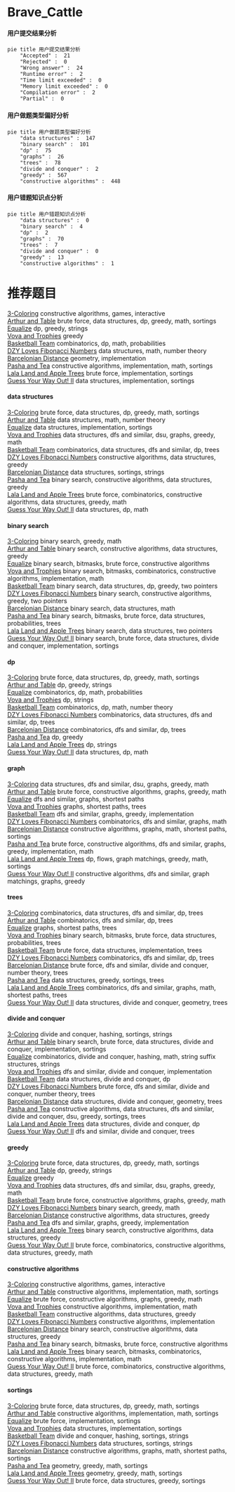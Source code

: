# Brave_Cattle
<!-- tabs:start -->
#### **用户提交结果分析**

```mermaid
pie title 用户提交结果分析
    "Accepted" :  21
    "Rejected" :  0
    "Wrong answer" :  24
    "Runtime error" :  2
    "Time limit exceeded" :  0
    "Memory limit exceeded" :  0
    "Compilation error" :  2
    "Partial" :  0
```
#### **用户做题类型偏好分析**

```mermaid
pie title 用户做题类型偏好分析
    "data structures" :  147
    "binary search" :  101
    "dp" :  75
    "graphs" :  26
    "trees" :  78
    "divide and conquer" :  2
    "greedy" :  567
    "constructive algorithms" :  448
```
#### **用户错题知识点分析**

```mermaid
pie title 用户错题知识点分析
    "data structures" :  0
    "binary search" :  4
    "dp" :  2
    "graphs" :  70
    "trees" :  7
    "divide and conquer" :  0
    "greedy" :  13
    "constructive algorithms" :  1
```
<!-- tabs:end -->
# 推荐题目
[3-Coloring](https://codeforces.com/contest/1504/problem/D)		constructive algorithms,
                        games,
                        interactive		  
[Arthur and Table](http://codeforces.com/problemset/problem/557/C)		brute force,
                        data structures,
                        dp,
                        greedy,
                        math,
                        sortings		  
[Equalize](http://codeforces.com/problemset/problem/1037/C)		dp,
                        greedy,
                        strings		  
[Vova and Trophies](http://codeforces.com/problemset/problem/1082/B)		greedy		  
[Basketball Team](http://codeforces.com/problemset/problem/107/B)		combinatorics,
                        dp,
                        math,
                        probabilities		  
[DZY Loves Fibonacci Numbers](http://codeforces.com/problemset/problem/446/C)		data structures,
                        math,
                        number theory		  
[Barcelonian Distance](https://codeforces.com/contest/1079/problem/D)		geometry,
                        implementation		  
[Pasha and Tea](http://codeforces.com/problemset/problem/557/B)		constructive algorithms,
                        implementation,
                        math,
                        sortings		  
[Lala Land and Apple Trees](http://codeforces.com/problemset/problem/558/A)		brute force,
                        implementation,
                        sortings		  
[Guess Your Way Out! II](http://codeforces.com/problemset/problem/558/D)		data structures,
                        implementation,
                        sortings		  
<!-- tabs:start -->
#### **data structures**
[3-Coloring](http://codeforces.com/problemset/problem/557/C)		brute force,
                        data structures,
                        dp,
                        greedy,
                        math,
                        sortings		  
[Arthur and Table](http://codeforces.com/problemset/problem/446/C)		data structures,
                        math,
                        number theory		  
[Equalize](http://codeforces.com/problemset/problem/558/D)		data structures,
                        implementation,
                        sortings		  
[Vova and Trophies](https://codeforces.com/contest/1509/problem/F)		data structures,
                        dfs and similar,
                        dsu,
                        graphs,
                        greedy,
                        math		  
[Basketball Team](http://codeforces.com/problemset/problem/1486/F)		combinatorics,
                        data structures,
                        dfs and similar,
                        dp,
                        trees		  
[DZY Loves Fibonacci Numbers](http://codeforces.com/problemset/problem/1506/D)		constructive algorithms,
                        data structures,
                        greedy		  
[Barcelonian Distance](http://codeforces.com/problemset/problem/558/E)		data structures,
                        sortings,
                        strings		  
[Pasha and Tea](http://codeforces.com/problemset/problem/1373/F)		binary search,
                        constructive algorithms,
                        data structures,
                        greedy		  
[Lala Land and Apple Trees](http://codeforces.com/problemset/problem/1276/C)		brute force,
                        combinatorics,
                        constructive algorithms,
                        data structures,
                        greedy,
                        math		  
[Guess Your Way Out! II](http://codeforces.com/problemset/problem/1398/C)		data structures,
                        dp,
                        math		  
#### **binary search**
[3-Coloring](http://codeforces.com/problemset/problem/1366/A)		binary search,
                        greedy,
                        math		  
[Arthur and Table](http://codeforces.com/problemset/problem/1373/F)		binary search,
                        constructive algorithms,
                        data structures,
                        greedy		  
[Equalize](http://codeforces.com/problemset/problem/1360/H)		binary search,
                        bitmasks,
                        brute force,
                        constructive algorithms		  
[Vova and Trophies](http://codeforces.com/problemset/problem/1508/B)		binary search,
                        bitmasks,
                        combinatorics,
                        constructive algorithms,
                        implementation,
                        math		  
[Basketball Team](http://codeforces.com/problemset/problem/1492/C)		binary search,
                        data structures,
                        dp,
                        greedy,
                        two pointers		  
[DZY Loves Fibonacci Numbers](http://codeforces.com/problemset/problem/1463/D)		binary search,
                        constructive algorithms,
                        greedy,
                        two pointers		  
[Barcelonian Distance](http://codeforces.com/problemset/problem/1490/G)		binary search,
                        data structures,
                        math		  
[Pasha and Tea](http://codeforces.com/problemset/problem/1479/D)		binary search,
                        bitmasks,
                        brute force,
                        data structures,
                        probabilities,
                        trees		  
[Lala Land and Apple Trees](http://codeforces.com/problemset/problem/1436/E)		binary search,
                        data structures,
                        two pointers		  
[Guess Your Way Out! II](http://codeforces.com/problemset/problem/1461/D)		binary search,
                        brute force,
                        data structures,
                        divide and conquer,
                        implementation,
                        sortings		  
#### **dp**
[3-Coloring](http://codeforces.com/problemset/problem/557/C)		brute force,
                        data structures,
                        dp,
                        greedy,
                        math,
                        sortings		  
[Arthur and Table](http://codeforces.com/problemset/problem/1037/C)		dp,
                        greedy,
                        strings		  
[Equalize](http://codeforces.com/problemset/problem/107/B)		combinatorics,
                        dp,
                        math,
                        probabilities		  
[Vova and Trophies](https://codeforces.com/contest/477/problem/C)		dp,
                        strings		  
[Basketball Team](http://codeforces.com/problemset/problem/559/C)		combinatorics,
                        dp,
                        math,
                        number theory		  
[DZY Loves Fibonacci Numbers](http://codeforces.com/problemset/problem/1486/F)		combinatorics,
                        data structures,
                        dfs and similar,
                        dp,
                        trees		  
[Barcelonian Distance](http://codeforces.com/problemset/problem/1118/F2)		combinatorics,
                        dfs and similar,
                        dp,
                        trees		  
[Pasha and Tea](http://codeforces.com/problemset/problem/1509/C)		dp,
                        greedy		  
[Lala Land and Apple Trees](http://codeforces.com/problemset/problem/1120/C)		dp,
                        strings		  
[Guess Your Way Out! II](http://codeforces.com/problemset/problem/1398/C)		data structures,
                        dp,
                        math		  
#### **graph**
[3-Coloring](https://codeforces.com/contest/1509/problem/F)		data structures,
                        dfs and similar,
                        dsu,
                        graphs,
                        greedy,
                        math		  
[Arthur and Table](http://codeforces.com/problemset/problem/1009/D)		brute force,
                        constructive algorithms,
                        graphs,
                        greedy,
                        math		  
[Equalize](http://codeforces.com/problemset/problem/1320/B)		dfs and similar,
                        graphs,
                        shortest paths		  
[Vova and Trophies](http://codeforces.com/problemset/problem/1051/F)		graphs,
                        shortest paths,
                        trees		  
[Basketball Team](http://codeforces.com/problemset/problem/1186/F)		dfs and similar,
                        graphs,
                        greedy,
                        implementation		  
[DZY Loves Fibonacci Numbers](http://codeforces.com/problemset/problem/557/D)		combinatorics,
                        dfs and similar,
                        graphs,
                        math		  
[Barcelonian Distance](http://codeforces.com/problemset/problem/1506/F)		constructive algorithms,
                        graphs,
                        math,
                        shortest paths,
                        sortings		  
[Pasha and Tea](http://codeforces.com/problemset/problem/1487/C)		brute force,
                        constructive algorithms,
                        dfs and similar,
                        graphs,
                        greedy,
                        implementation,
                        math		  
[Lala Land and Apple Trees](http://codeforces.com/problemset/problem/1437/C)		dp,
                        flows,
                        graph matchings,
                        greedy,
                        math,
                        sortings		  
[Guess Your Way Out! II](http://codeforces.com/problemset/problem/1470/D)		constructive algorithms,
                        dfs and similar,
                        graph matchings,
                        graphs,
                        greedy		  
#### **trees**
[3-Coloring](http://codeforces.com/problemset/problem/1486/F)		combinatorics,
                        data structures,
                        dfs and similar,
                        dp,
                        trees		  
[Arthur and Table](http://codeforces.com/problemset/problem/1118/F2)		combinatorics,
                        dfs and similar,
                        dp,
                        trees		  
[Equalize](http://codeforces.com/problemset/problem/1051/F)		graphs,
                        shortest paths,
                        trees		  
[Vova and Trophies](http://codeforces.com/problemset/problem/1479/D)		binary search,
                        bitmasks,
                        brute force,
                        data structures,
                        probabilities,
                        trees		  
[Basketball Team](http://codeforces.com/problemset/problem/1511/C)		brute force,
                        data structures,
                        implementation,
                        trees		  
[DZY Loves Fibonacci Numbers](http://codeforces.com/problemset/problem/1499/F)		combinatorics,
                        dfs and similar,
                        dp,
                        trees		  
[Barcelonian Distance](http://codeforces.com/problemset/problem/1491/E)		brute force,
                        dfs and similar,
                        divide and conquer,
                        number theory,
                        trees		  
[Pasha and Tea](http://codeforces.com/problemset/problem/1466/D)		data structures,
                        greedy,
                        sortings,
                        trees		  
[Lala Land and Apple Trees](http://codeforces.com/problemset/problem/1495/D)		combinatorics,
                        dfs and similar,
                        graphs,
                        math,
                        shortest paths,
                        trees		  
[Guess Your Way Out! II](http://codeforces.com/problemset/problem/1303/G)		data structures,
                        divide and conquer,
                        geometry,
                        trees		  
#### **divide and conquer**
[3-Coloring](http://codeforces.com/problemset/problem/559/B)		divide and conquer,
                        hashing,
                        sortings,
                        strings		  
[Arthur and Table](http://codeforces.com/problemset/problem/1461/D)		binary search,
                        brute force,
                        data structures,
                        divide and conquer,
                        implementation,
                        sortings		  
[Equalize](http://codeforces.com/problemset/problem/1466/G)		combinatorics,
                        divide and conquer,
                        hashing,
                        math,
                        string suffix structures,
                        strings		  
[Vova and Trophies](http://codeforces.com/problemset/problem/1490/D)		dfs and similar,
                        divide and conquer,
                        implementation		  
[Basketball Team](https://codeforces.com/contest/1483/problem/C)		data structures,
                        divide and conquer,
                        dp		  
[DZY Loves Fibonacci Numbers](http://codeforces.com/problemset/problem/1491/E)		brute force,
                        dfs and similar,
                        divide and conquer,
                        number theory,
                        trees		  
[Barcelonian Distance](http://codeforces.com/problemset/problem/1303/G)		data structures,
                        divide and conquer,
                        geometry,
                        trees		  
[Pasha and Tea](http://codeforces.com/problemset/problem/1494/D)		constructive algorithms,
                        data structures,
                        dfs and similar,
                        divide and conquer,
                        dsu,
                        greedy,
                        sortings,
                        trees		  
[Lala Land and Apple Trees](http://codeforces.com/problemset/problem/1482/E)		data structures,
                        divide and conquer,
                        dp		  
[Guess Your Way Out! II](http://codeforces.com/problemset/problem/566/C)		dfs and similar,
                        divide and conquer,
                        trees		  
#### **greedy**
[3-Coloring](http://codeforces.com/problemset/problem/557/C)		brute force,
                        data structures,
                        dp,
                        greedy,
                        math,
                        sortings		  
[Arthur and Table](http://codeforces.com/problemset/problem/1037/C)		dp,
                        greedy,
                        strings		  
[Equalize](http://codeforces.com/problemset/problem/1082/B)		greedy		  
[Vova and Trophies](https://codeforces.com/contest/1509/problem/F)		data structures,
                        dfs and similar,
                        dsu,
                        graphs,
                        greedy,
                        math		  
[Basketball Team](http://codeforces.com/problemset/problem/1009/D)		brute force,
                        constructive algorithms,
                        graphs,
                        greedy,
                        math		  
[DZY Loves Fibonacci Numbers](http://codeforces.com/problemset/problem/1366/A)		binary search,
                        greedy,
                        math		  
[Barcelonian Distance](http://codeforces.com/problemset/problem/1506/D)		constructive algorithms,
                        data structures,
                        greedy		  
[Pasha and Tea](http://codeforces.com/problemset/problem/1186/F)		dfs and similar,
                        graphs,
                        greedy,
                        implementation		  
[Lala Land and Apple Trees](http://codeforces.com/problemset/problem/1373/F)		binary search,
                        constructive algorithms,
                        data structures,
                        greedy		  
[Guess Your Way Out! II](http://codeforces.com/problemset/problem/1276/C)		brute force,
                        combinatorics,
                        constructive algorithms,
                        data structures,
                        greedy,
                        math		  
#### **constructive algorithms**
[3-Coloring](https://codeforces.com/contest/1504/problem/D)		constructive algorithms,
                        games,
                        interactive		  
[Arthur and Table](http://codeforces.com/problemset/problem/557/B)		constructive algorithms,
                        implementation,
                        math,
                        sortings		  
[Equalize](http://codeforces.com/problemset/problem/1009/D)		brute force,
                        constructive algorithms,
                        graphs,
                        greedy,
                        math		  
[Vova and Trophies](http://codeforces.com/problemset/problem/1080/D)		constructive algorithms,
                        implementation,
                        math		  
[Basketball Team](http://codeforces.com/problemset/problem/1506/D)		constructive algorithms,
                        data structures,
                        greedy		  
[DZY Loves Fibonacci Numbers](http://codeforces.com/problemset/problem/544/B)		constructive algorithms,
                        implementation		  
[Barcelonian Distance](http://codeforces.com/problemset/problem/1373/F)		binary search,
                        constructive algorithms,
                        data structures,
                        greedy		  
[Pasha and Tea](http://codeforces.com/problemset/problem/1360/H)		binary search,
                        bitmasks,
                        brute force,
                        constructive algorithms		  
[Lala Land and Apple Trees](http://codeforces.com/problemset/problem/1508/B)		binary search,
                        bitmasks,
                        combinatorics,
                        constructive algorithms,
                        implementation,
                        math		  
[Guess Your Way Out! II](http://codeforces.com/problemset/problem/1276/C)		brute force,
                        combinatorics,
                        constructive algorithms,
                        data structures,
                        greedy,
                        math		  
#### **sortings**
[3-Coloring](http://codeforces.com/problemset/problem/557/C)		brute force,
                        data structures,
                        dp,
                        greedy,
                        math,
                        sortings		  
[Arthur and Table](http://codeforces.com/problemset/problem/557/B)		constructive algorithms,
                        implementation,
                        math,
                        sortings		  
[Equalize](http://codeforces.com/problemset/problem/558/A)		brute force,
                        implementation,
                        sortings		  
[Vova and Trophies](http://codeforces.com/problemset/problem/558/D)		data structures,
                        implementation,
                        sortings		  
[Basketball Team](http://codeforces.com/problemset/problem/559/B)		divide and conquer,
                        hashing,
                        sortings,
                        strings		  
[DZY Loves Fibonacci Numbers](http://codeforces.com/problemset/problem/558/E)		data structures,
                        sortings,
                        strings		  
[Barcelonian Distance](http://codeforces.com/problemset/problem/1506/F)		constructive algorithms,
                        graphs,
                        math,
                        shortest paths,
                        sortings		  
[Pasha and Tea](https://codeforces.com/contest/1496/problem/C)		geometry,
                        greedy,
                        math,
                        sortings		  
[Lala Land and Apple Trees](http://codeforces.com/problemset/problem/1495/A)		geometry,
                        greedy,
                        math,
                        sortings		  
[Guess Your Way Out! II](http://codeforces.com/problemset/problem/1497/A)		brute force,
                        data structures,
                        greedy,
                        sortings		  
<!-- tabs:end -->
